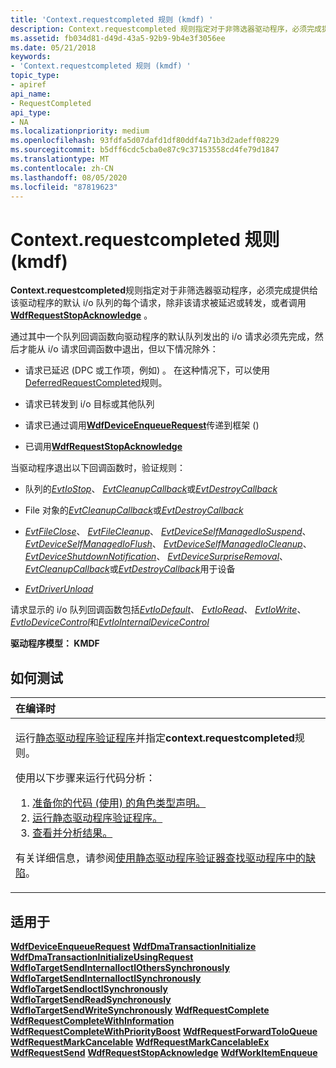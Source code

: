 ```yaml
---
title: 'Context.requestcompleted 规则 (kmdf) '
description: Context.requestcompleted 规则指定对于非筛选器驱动程序，必须完成提供给该驱动程序的默认 i/o 队列的每个请求，除非该请求被延迟或转发，或者调用 WdfRequestStopAcknowledge。
ms.assetid: fb034d81-d49d-43a5-92b9-9b4e3f3056ee
ms.date: 05/21/2018
keywords:
- 'Context.requestcompleted 规则 (kmdf) '
topic_type:
- apiref
api_name:
- RequestCompleted
api_type:
- NA
ms.localizationpriority: medium
ms.openlocfilehash: 93fdfa5d07dafd1df80ddf4a71b3d2adeff08229
ms.sourcegitcommit: b5dff6cdc5cba0e87c9c37153558cd4fe79d1847
ms.translationtype: MT
ms.contentlocale: zh-CN
ms.lasthandoff: 08/05/2020
ms.locfileid: "87819623"
---
```

# <a name="requestcompleted-rule-kmdf"></a>Context.requestcompleted 规则 (kmdf) 


**Context.requestcompleted**规则指定对于非筛选器驱动程序，必须完成提供给该驱动程序的默认 i/o 队列的每个请求，除非该请求被延迟或转发，或者调用[**WdfRequestStopAcknowledge**](https://docs.microsoft.com/windows-hardware/drivers/ddi/wdfrequest/nf-wdfrequest-wdfrequeststopacknowledge) 。

通过其中一个队列回调函数向驱动程序的默认队列发出的 i/o 请求必须先完成，然后才能从 i/o 请求回调函数中退出，但以下情况除外：

-   请求已延迟 (DPC 或工作项，例如) 。 在这种情况下，可以使用[DeferredRequestCompleted](kmdf-deferredrequestcompleted.md)规则。

-   请求已转发到 i/o 目标或其他队列

-   请求已通过调用[**WdfDeviceEnqueueRequest**](https://docs.microsoft.com/windows-hardware/drivers/ddi/wdfdevice/nf-wdfdevice-wdfdeviceenqueuerequest)传递到框架 () 

-   已调用[**WdfRequestStopAcknowledge**](https://docs.microsoft.com/windows-hardware/drivers/ddi/wdfrequest/nf-wdfrequest-wdfrequeststopacknowledge)

当驱动程序退出以下回调函数时，验证规则：

-   队列的[*EvtIoStop*](https://docs.microsoft.com/windows-hardware/drivers/ddi/wdfio/nc-wdfio-evt_wdf_io_queue_io_stop)、 [*EvtCleanupCallback*](https://docs.microsoft.com/windows-hardware/drivers/ddi/wdfobject/nc-wdfobject-evt_wdf_object_context_cleanup)或[*EvtDestroyCallback*](https://docs.microsoft.com/windows-hardware/drivers/ddi/wdfobject/nc-wdfobject-evt_wdf_object_context_destroy)

-   File 对象的[*EvtCleanupCallback*](https://docs.microsoft.com/windows-hardware/drivers/ddi/wdfobject/nc-wdfobject-evt_wdf_object_context_cleanup)或[*EvtDestroyCallback*](https://docs.microsoft.com/windows-hardware/drivers/ddi/wdfobject/nc-wdfobject-evt_wdf_object_context_destroy)

-   [*EvtFileClose*](https://docs.microsoft.com/windows-hardware/drivers/ddi/wdfdevice/nc-wdfdevice-evt_wdf_file_close)、 [*EvtFileCleanup*](https://docs.microsoft.com/windows-hardware/drivers/ddi/wdfdevice/nc-wdfdevice-evt_wdf_file_cleanup)、 [*EvtDeviceSelfManagedIoSuspend*](https://docs.microsoft.com/windows-hardware/drivers/ddi/wdfdevice/nc-wdfdevice-evt_wdf_device_self_managed_io_suspend)、 [*EvtDeviceSelfManagedIoFlush*](https://docs.microsoft.com/windows-hardware/drivers/ddi/wdfdevice/nc-wdfdevice-evt_wdf_device_self_managed_io_flush)、 [*EvtDeviceSelfManagedIoCleanup*](https://docs.microsoft.com/windows-hardware/drivers/ddi/wdfdevice/nc-wdfdevice-evt_wdf_device_self_managed_io_cleanup)、 [*EvtDeviceShutdownNotification*](https://docs.microsoft.com/windows-hardware/drivers/ddi/wdfcontrol/nc-wdfcontrol-evt_wdf_device_shutdown_notification)、 [*EvtDeviceSurpriseRemoval*](https://docs.microsoft.com/windows-hardware/drivers/ddi/wdfdevice/nc-wdfdevice-evt_wdf_device_surprise_removal)、 [*EvtCleanupCallback*](https://docs.microsoft.com/windows-hardware/drivers/ddi/wdfobject/nc-wdfobject-evt_wdf_object_context_cleanup)或[*EvtDestroyCallback*](https://docs.microsoft.com/windows-hardware/drivers/ddi/wdfobject/nc-wdfobject-evt_wdf_object_context_destroy)用于设备

-   [*EvtDriverUnload*](https://docs.microsoft.com/windows-hardware/drivers/ddi/wdfdriver/nc-wdfdriver-evt_wdf_driver_unload)

请求显示的 i/o 队列回调函数包括[*EvtIoDefault*](https://docs.microsoft.com/windows-hardware/drivers/ddi/wdfio/nc-wdfio-evt_wdf_io_queue_io_default)、 [*EvtIoRead*](https://docs.microsoft.com/windows-hardware/drivers/ddi/wdfio/nc-wdfio-evt_wdf_io_queue_io_read)、 [*EvtIoWrite*](https://docs.microsoft.com/windows-hardware/drivers/ddi/wdfio/nc-wdfio-evt_wdf_io_queue_io_write)、 [*EvtIoDeviceControl*](https://docs.microsoft.com/windows-hardware/drivers/ddi/wdfio/nc-wdfio-evt_wdf_io_queue_io_device_control)和[*EvtIoInternalDeviceControl*](https://docs.microsoft.com/windows-hardware/drivers/ddi/wdfio/nc-wdfio-evt_wdf_io_queue_io_internal_device_control)

**驱动程序模型： KMDF**

<a name="how-to-test"></a>如何测试
-----------

<table>
<colgroup>
<col width="100%" />
</colgroup>
<thead>
<tr class="header">
<th align="left">在编译时</th>
</tr>
</thead>
<tbody>
<tr class="odd">
<td align="left"><p>运行<a href="https://docs.microsoft.com/windows-hardware/drivers/devtest/static-driver-verifier" data-raw-source="[Static Driver Verifier](https://docs.microsoft.com/windows-hardware/drivers/devtest/static-driver-verifier)">静态驱动程序验证程序</a>并指定<strong>context.requestcompleted</strong>规则。</p>
使用以下步骤来运行代码分析：
<ol>
<li><a href="https://docs.microsoft.com/windows-hardware/drivers/devtest/using-static-driver-verifier-to-find-defects-in-drivers#preparing-your-source-code" data-raw-source="[Prepare your code (use role type declarations).](https://docs.microsoft.com/windows-hardware/drivers/devtest/using-static-driver-verifier-to-find-defects-in-drivers#preparing-your-source-code)">准备你的代码 (使用) 的角色类型声明。</a></li>
<li><a href="https://docs.microsoft.com/windows-hardware/drivers/devtest/using-static-driver-verifier-to-find-defects-in-drivers#running-static-driver-verifier" data-raw-source="[Run Static Driver Verifier.](https://docs.microsoft.com/windows-hardware/drivers/devtest/using-static-driver-verifier-to-find-defects-in-drivers#running-static-driver-verifier)">运行静态驱动程序验证程序。</a></li>
<li><a href="https://docs.microsoft.com/windows-hardware/drivers/devtest/using-static-driver-verifier-to-find-defects-in-drivers#viewing-and-analyzing-the-results" data-raw-source="[View and analyze the results.](https://docs.microsoft.com/windows-hardware/drivers/devtest/using-static-driver-verifier-to-find-defects-in-drivers#viewing-and-analyzing-the-results)">查看并分析结果。</a></li>
</ol>
<p>有关详细信息，请参阅<a href="https://docs.microsoft.com/windows-hardware/drivers/devtest/using-static-driver-verifier-to-find-defects-in-drivers" data-raw-source="[Using Static Driver Verifier to Find Defects in Drivers](https://docs.microsoft.com/windows-hardware/drivers/devtest/using-static-driver-verifier-to-find-defects-in-drivers)">使用静态驱动程序验证器查找驱动程序中的缺陷</a>。</p></td>
</tr>
</tbody>
</table>

<a name="applies-to"></a>适用于
----------

[**WdfDeviceEnqueueRequest**](https://docs.microsoft.com/windows-hardware/drivers/ddi/wdfdevice/nf-wdfdevice-wdfdeviceenqueuerequest) 
[**WdfDmaTransactionInitialize**](https://docs.microsoft.com/windows-hardware/drivers/ddi/wdfdmatransaction/nf-wdfdmatransaction-wdfdmatransactioninitialize) 
[**WdfDmaTransactionInitializeUsingRequest**](https://docs.microsoft.com/windows-hardware/drivers/ddi/wdfdmatransaction/nf-wdfdmatransaction-wdfdmatransactioninitializeusingrequest) 
[**WdfIoTargetSendInternalIoctlOthersSynchronously**](https://docs.microsoft.com/windows-hardware/drivers/ddi/wdfiotarget/nf-wdfiotarget-wdfiotargetsendinternalioctlotherssynchronously) 
[**WdfIoTargetSendInternalIoctlSynchronously**](https://docs.microsoft.com/windows-hardware/drivers/ddi/wdfiotarget/nf-wdfiotarget-wdfiotargetsendinternalioctlsynchronously) 
[**WdfIoTargetSendIoctlSynchronously**](https://docs.microsoft.com/windows-hardware/drivers/ddi/wdfiotarget/nf-wdfiotarget-wdfiotargetsendioctlsynchronously) 
[**WdfIoTargetSendReadSynchronously**](https://docs.microsoft.com/windows-hardware/drivers/ddi/wdfiotarget/nf-wdfiotarget-wdfiotargetsendreadsynchronously) 
[**WdfIoTargetSendWriteSynchronously**](https://docs.microsoft.com/windows-hardware/drivers/ddi/wdfiotarget/nf-wdfiotarget-wdfiotargetsendwritesynchronously) 
[**WdfRequestComplete**](https://docs.microsoft.com/windows-hardware/drivers/ddi/wdfrequest/nf-wdfrequest-wdfrequestcomplete) 
[**WdfRequestCompleteWithInformation**](https://docs.microsoft.com/windows-hardware/drivers/ddi/wdfrequest/nf-wdfrequest-wdfrequestcompletewithinformation) 
[**WdfRequestCompleteWithPriorityBoost**](https://docs.microsoft.com/windows-hardware/drivers/ddi/wdfrequest/nf-wdfrequest-wdfrequestcompletewithpriorityboost) 
[**WdfRequestForwardToIoQueue**](https://docs.microsoft.com/windows-hardware/drivers/ddi/wdfrequest/nf-wdfrequest-wdfrequestforwardtoioqueue) 
[**WdfRequestMarkCancelable**](https://docs.microsoft.com/windows-hardware/drivers/ddi/wdfrequest/nf-wdfrequest-wdfrequestmarkcancelable) 
[**WdfRequestMarkCancelableEx**](https://docs.microsoft.com/windows-hardware/drivers/ddi/wdfrequest/nf-wdfrequest-wdfrequestmarkcancelableex) 
[**WdfRequestSend**](https://docs.microsoft.com/windows-hardware/drivers/ddi/wdfrequest/nf-wdfrequest-wdfrequestsend) 
[**WdfRequestStopAcknowledge**](https://docs.microsoft.com/windows-hardware/drivers/ddi/wdfrequest/nf-wdfrequest-wdfrequeststopacknowledge) 
[**WdfWorkItemEnqueue**](https://docs.microsoft.com/windows-hardware/drivers/ddi/wdfworkitem/nf-wdfworkitem-wdfworkitemenqueue)
 

 





